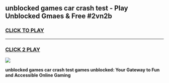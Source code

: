 
## unblocked games car crash test - Play Unblocked Gmaes & Free #2vn2b
<h3>
<a href="https://premium.freeplayer.one?title=unblocked_games_car_crash_test&ref=03M">CLICK TO PLAY</a></h3>
<hr>

<h3>
<a href="https://premium.freeplayer.one?title=unblocked_games_car_crash_test&ref=03M">CLICK 2 PLAY</a>
  
</h3>

<a href="https://premium.freeplayer.one?title=unblocked_games_car_crash_test&ref=03M"><img src="https://clearcache.store/games.png"></a>


**unblocked games car crash test games unblocked: Your Gateway to Fun and Accessible Online Gaming**
